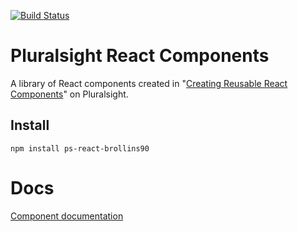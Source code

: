 [![Build Status](https://travis-ci.org/brollins90/ps-react-brollins90.svg?branch=master)](https://travis-ci.org/brollins90/ps-react-brollins90)

# Pluralsight React Components

A library of React components created in "[Creating Reusable React Components](https://app.pluralsight.com/library/courses/react-creating-reusable-components/table-of-contents)" on Pluralsight.

## Install
```
npm install ps-react-brollins90
```

# Docs
[Component documentation](https://brollins90.github.io/ps-react-brollins90/)
